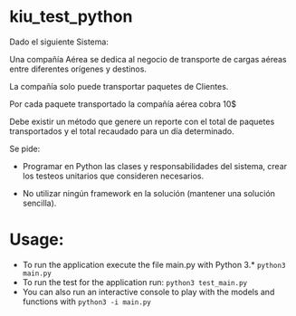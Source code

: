 # kiu_test_python

Dado el siguiente Sistema:

Una compañía Aérea se dedica al negocio de transporte de cargas aéreas entre diferentes orígenes y destinos.

La compañía solo puede transportar paquetes de Clientes.

Por cada paquete transportado la compañía aérea cobra 10$

Debe existir un método que genere un reporte con el total de paquetes transportados y el total recaudado para un día determinado.

Se pide:

+ Programar en Python las clases y responsabilidades del sistema, crear los testeos unitarios que consideren necesarios.

+ No utilizar ningún framework en la solución (mantener una solución sencilla).



# Usage:
- To run the application execute the file main.py with Python 3.* `python3 main.py`
- To run the test for the application run: `python3 test_main.py`
- You can also run an interactive console to play with the models and functions with `python3 -i main.py`